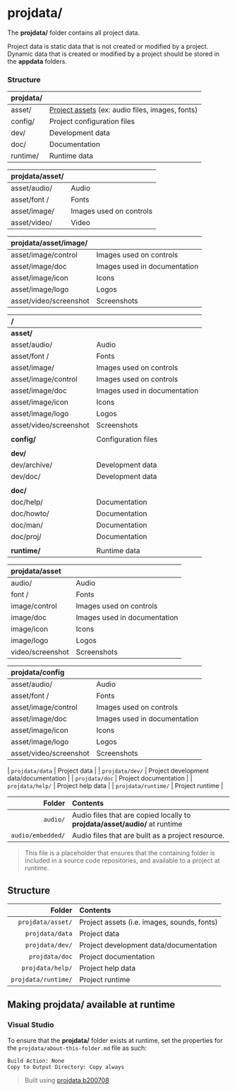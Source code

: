 ﻿# projdata/
The **projdata/** folder contains all project data.

Project data is static data that is not created or modified by a project. Dynamic data that is created or modified by a project should be stored in the **appdata** folders.

### Structure
| **projdata/**                       |                                                                   |
|:------------------------------------|:------------------------------------------------------------------|
| asset/                              | [Project assets](#projdata/asset/) (ex: audio files, images, fonts) |
| config/                             | Project configuration files |
| dev/                                | Development data |
| doc/                                | Documentation |
| runtime/                            | Runtime data |

| **projdata/asset/**                 |                                                                   |
|:------------------------------------|:------------------------------------------------------------------|
| asset/audio/                        | Audio |
| asset/font /                        | Fonts |
| asset/image/                        | Images used on controls|
| asset/video/                        | Video |

| **projdata/asset/image/**           |                                                                   |
|:------------------------------------|:------------------------------------------------------------------|
| asset/image/control                 | Images used on controls|
| asset/image/doc                     | Images used in documentation |
| asset/image/icon                    | Icons |
| asset/image/logo                    | Logos |
| asset/video/screenshot              | Screenshots |






| /                                   |                                                                   |
|:------------------------------------|:------------------------------------------------------------------|
| **asset/**                          |
| asset/audio/                        | Audio |
| asset/font /                        | Fonts |
| asset/image/                        | Images used on controls|
| asset/image/control                 | Images used on controls|
| asset/image/doc                     | Images used in documentation |
| asset/image/icon                    | Icons |
| asset/image/logo                    | Logos |
| asset/video/screenshot              | Screenshots |
|||
| **config/**                         | Configuration files |
|||
| **dev/**                            |  |
| dev/archive/                        | Development data |
| dev/doc/                            | Development data |
|||
| **doc/**                            |  |
| doc/help/                           | Documentation |
| doc/howto/                          | Documentation |
| doc/man/                            | Documentation |
| doc/proj/                           | Documentation |
|||
| **runtime/**                        | Runtime data |

| projdata/asset                      |                                                                   |
|:------------------------------------|:------------------------------------------------------------------|
| audio/                              | Audio |
| font /                        | Fonts |
| image/control                 | Images used on controls|
| image/doc                     | Images used in documentation |
| image/icon                    | Icons |
| image/logo                    | Logos |
| video/screenshot              | Screenshots |

| projdata/config                     |                                                                   |
|:------------------------------------|:------------------------------------------------------------------|
| asset/audio/                        | Audio |
| asset/font /                        | Fonts |
| asset/image/control                 | Images used on controls|
| asset/image/doc                     | Images used in documentation |
| asset/image/icon                    | Icons |
| asset/image/logo                    | Logos |
| asset/video/screenshot              | Screenshots |





| `projdata/data`     | Project data                                |
| `projdata/dev/`     | Project development data/documentation      |
| `projdata/doc`      | Project documentation                       |
| `projdata/help/`    | Project help data                           |
| `projdata/runtime/` | Project runtime                             |












| Folder            | Contents                                                                    |
|------------------:|:----------------------------------------------------------------------------|
| `audio/`          | Audio files that are copied locally to **projdata/asset/audio/** at runtime |
| `audio/embedded/` | Audio files that are built as a project resource.                           |



> This file is a placeholder that ensures that the containing folder is included in a source code repositories, and available to a project at runtime.



## Structure
| Folder              | Contents                                    |
|--------------------:|:--------------------------------------------|
| `projdata/asset/`   | Project assets (i.e. images, sounds, fonts) |
| `projdata/data`     | Project data                                |
| `projdata/dev/`     | Project development data/documentation      |
| `projdata/doc`      | Project documentation                       |
| `projdata/help/`    | Project help data                           |
| `projdata/runtime/` | Project runtime                             |

## Making projdata/ available at runtime
### Visual Studio
To ensure that the **projdata/** folder exists at runtime, set the properties for the `projdata/about-this-folder.md` file as such:
```
Build Action: None
Copy to Output Directory: Copy always
```

> Built using [projdata b200708](https://github.com/aprettycoolprogram/dotfiles-templates-and-gists-etc/tree/master/template/projdata)